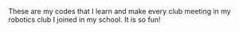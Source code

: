 These are my codes that I learn and make every club meeting in my robotics club I joined in my school. It is so fun!
